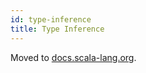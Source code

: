 ```yaml
---
id: type-inference
title: Type Inference
---
```


Moved to [docs.scala-lang.org](https://docs.scala-lang.org/scala3/guides/migration/incompat-type-inference.html).
